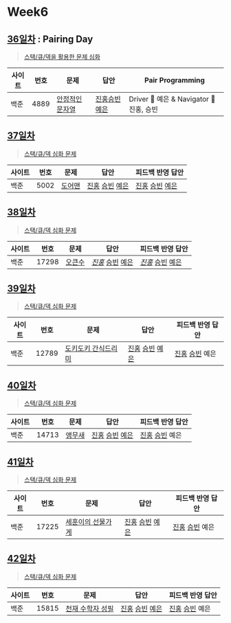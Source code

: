 # Week6

## [36일차](Day36) : Pairing Day

> [스택/큐/덱을 활용한 문제 심화](https://www.acmicpc.net/group/workbook/view/9797/29887)

| 사이트 | 번호 | 문제                 | 답안                | Pair Programming    |
| ------ | ---- | -------------------- | ------------------- | ------------------- |
| 백준   | 4889 | [안정적인 문자열](https://www.acmicpc.net/problem/4889) | [진홍승빈예은](Day36/bj4889_kjhwsblye.cs) | Driver 🚗 예은 & Navigator 🧭 진홍, 승빈 |

## [37일차](Day37)

> [스택/큐/덱 심화 문제](https://www.acmicpc.net/group/workbook/view/9797/29948)

| 사이트 | 번호 | 문제                 | 답안                | 피드백 반영 답안    |
| ------ | ---- | -------------------- | ------------------- | ------------------- |
| 백준   | 5002    | [도어맨](https://www.acmicpc.net/problem/5002) | [진홍](Day37/bj5002_kjh.java) [승빈](Day37/bj5002_wsb.java) [예은](Day37/bj5002_lye.cs) | [진홍](Day37/bj5002_kjh_fb.java) [승빈](Day37/bj5002_wsb.java) [예은](Day37/bj5002_lye.cs) |

## [38일차](Day38)

> [스택/큐/덱 심화 문제](https://www.acmicpc.net/group/workbook/view/9797/29973)

| 사이트 | 번호 | 문제                 | 답안                | 피드백 반영 답안    |
| ------ | ---- | -------------------- | ------------------- | ------------------- |
| 백준   | 17298    | [오큰수](https://www.acmicpc.net/problem/17298) | _[진홍](Day38/bj17298_kjh.java)_ [승빈](Day38/bj17298_wsb.java) [예은](Day38/bj17298_lye.cs) | _[진홍](Day38/bj17298_kjh_fb.java)_ [승빈](Day38/bj17298_wsb.java) [예은](Day38/bj17298_lye.cs) |

## [39일차](Day39)

> [스택/큐/덱 심화 문제](https://www.acmicpc.net/group/workbook/view/9797/30048)

| 사이트 | 번호 | 문제                 | 답안                | 피드백 반영 답안    |
| ------ | ---- | -------------------- | ------------------- | ------------------- |
| 백준   | 12789 | [도키도키 간식드리미](https://www.acmicpc.net/problem/12789) | [진홍](Day39/bj12789_kjh.java) [승빈](Day39/bj12789_wsb.java) [예은](Day39/bj12789_lye.cs) | [진홍](Day39/bj12789_kjh.java) [승빈](Day39/bj12789_wsb_fb.java) 예은 |

## [40일차](Day40)

> [스택/큐/덱 심화 문제](https://www.acmicpc.net/group/workbook/view/9797/30098)

| 사이트 | 번호 | 문제                 | 답안                | 피드백 반영 답안    |
| ------ | ---- | -------------------- | ------------------- | ------------------- |
| 백준   | 14713    | [앵무새](https://www.acmicpc.net/problem/14713) | [진홍](Day40/bj14713_kjh.java) [승빈](Day40/bj14713_wsb.java) [예은](Day40/bj14713_lye.cs) | [진홍](Day40/bj14713_kjh_fb.java) [승빈](Day40/bj14713_wsb.java) 예은 |

## [41일차](Day41)

> [스택/큐/덱 심화 문제](https://www.acmicpc.net/group/workbook/view/9797/30100)

| 사이트 | 번호 | 문제                 | 답안                | 피드백 반영 답안    |
| ------ | ---- | -------------------- | ------------------- | ------------------- |
| 백준   | 17225    | [세훈이의 선물가게](https://www.acmicpc.net/problem/17225) | [진홍](Day41/bj17225_kjh.java) [승빈](Day41/bj17225_wsb.java) [예은](Day41/bj17225_lye.cs) | [진홍](Day41/bj17225_kjh.java) [승빈](Day41/bj17225_wsb_fb.java) 예은 |

## [42일차](Day42)

> [스택/큐/덱 심화 문제](https://www.acmicpc.net/group/workbook/view/9797/30171)

| 사이트 | 번호 | 문제                 | 답안                | 피드백 반영 답안    |
| ------ | ---- | -------------------- | ------------------- | ------------------- |
| 백준   | 15815 | [천재 수학자 성필](https://www.acmicpc.net/group/workbook/view/9797/30171) | [진홍](Day42/bj15815_kjh.java) [승빈](Day42/bj15815_wsb.java) [예은](Day42/bj15815_lye.cs) | [진홍](Day42/bj15815_kjh.java) [승빈](Day42/bj15815_wsb.java) 예은 |
